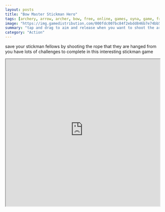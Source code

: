 ```yaml
---
layout: posts
title: "Bow Master Stickman Hero"
tags: [archery, arrow, archer, bow, free, online, games, oyna, game, free, games, play, play, games]
image: "https://img.gamedistribution.com/000fdc007bc84f2ebdd846b7e74bb550.jpg"
summary: "tap and drag to aim and release when you want to shoot the arrow  free online games oyna game free games play play games"
category: "Action"
---
```


save your stickman fellows by shooting the rope that they are hanged from you have lots of challenges to complete in this interesting stickman game

<iframe width="100%" height="480px;" src="https://html5.gamedistribution.com/000fdc007bc84f2ebdd846b7e74bb550/"></iframe>